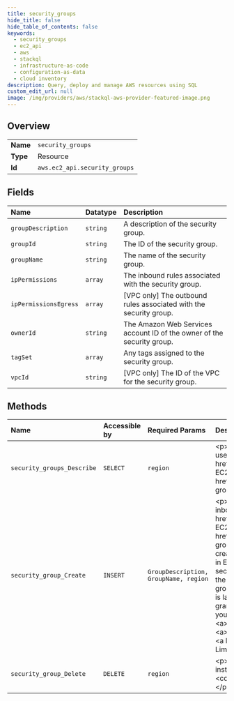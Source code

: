 ```yaml
---
title: security_groups
hide_title: false
hide_table_of_contents: false
keywords:
  - security_groups
  - ec2_api
  - aws    
  - stackql
  - infrastructure-as-code
  - configuration-as-data
  - cloud inventory
description: Query, deploy and manage AWS resources using SQL
custom_edit_url: null
image: /img/providers/aws/stackql-aws-provider-featured-image.png
---
```

  
    

## Overview
<table><tbody>
<tr><td><b>Name</b></td><td><code>security_groups</code></td></tr>
<tr><td><b>Type</b></td><td>Resource</td></tr>
<tr><td><b>Id</b></td><td><code>aws.ec2_api.security_groups</code></td></tr>
</tbody></table>

## Fields
| Name | Datatype | Description |
|:-----|:---------|:------------|
| `groupDescription` | `string` | A description of the security group. |
| `groupId` | `string` | The ID of the security group. |
| `groupName` | `string` | The name of the security group. |
| `ipPermissions` | `array` | The inbound rules associated with the security group. |
| `ipPermissionsEgress` | `array` | [VPC only] The outbound rules associated with the security group. |
| `ownerId` | `string` | The Amazon Web Services account ID of the owner of the security group. |
| `tagSet` | `array` | Any tags assigned to the security group. |
| `vpcId` | `string` | [VPC only] The ID of the VPC for the security group. |
## Methods
| Name | Accessible by | Required Params | Description |
|:-----|:--------------|:----------------|:------------|
| `security_groups_Describe` | `SELECT` | `region` | &lt;p&gt;Describes the specified security groups or all of your security groups.&lt;/p&gt; &lt;p&gt;A security group is for use with instances either in the EC2-Classic platform or in a specific VPC. For more information, see &lt;a href="https://docs.aws.amazon.com/AWSEC2/latest/UserGuide/using-network-security.html"&gt;Amazon EC2 security groups&lt;/a&gt; in the &lt;i&gt;Amazon Elastic Compute Cloud User Guide&lt;/i&gt; and &lt;a href="https://docs.aws.amazon.com/AmazonVPC/latest/UserGuide/VPC_SecurityGroups.html"&gt;Security groups for your VPC&lt;/a&gt; in the &lt;i&gt;Amazon Virtual Private Cloud User Guide&lt;/i&gt;.&lt;/p&gt; |
| `security_group_Create` | `INSERT` | `GroupDescription, GroupName, region` | &lt;p&gt;Creates a security group.&lt;/p&gt; &lt;p&gt;A security group acts as a virtual firewall for your instance to control inbound and outbound traffic. For more information, see &lt;a href="https://docs.aws.amazon.com/AWSEC2/latest/UserGuide/using-network-security.html"&gt;Amazon EC2 security groups&lt;/a&gt; in the &lt;i&gt;Amazon Elastic Compute Cloud User Guide&lt;/i&gt; and &lt;a href="https://docs.aws.amazon.com/AmazonVPC/latest/UserGuide/VPC_SecurityGroups.html"&gt;Security groups for your VPC&lt;/a&gt; in the &lt;i&gt;Amazon Virtual Private Cloud User Guide&lt;/i&gt;.&lt;/p&gt; &lt;p&gt;When you create a security group, you specify a friendly name of your choice. You can have a security group for use in EC2-Classic with the same name as a security group for use in a VPC. However, you can't have two security groups for use in EC2-Classic with the same name or two security groups for use in a VPC with the same name.&lt;/p&gt; &lt;p&gt;You have a default security group for use in EC2-Classic and a default security group for use in your VPC. If you don't specify a security group when you launch an instance, the instance is launched into the appropriate default security group. A default security group includes a default rule that grants instances unrestricted network access to each other.&lt;/p&gt; &lt;p&gt;You can add or remove rules from your security groups using &lt;a&gt;AuthorizeSecurityGroupIngress&lt;/a&gt;, &lt;a&gt;AuthorizeSecurityGroupEgress&lt;/a&gt;, &lt;a&gt;RevokeSecurityGroupIngress&lt;/a&gt;, and &lt;a&gt;RevokeSecurityGroupEgress&lt;/a&gt;.&lt;/p&gt; &lt;p&gt;For more information about VPC security group limits, see &lt;a href="https://docs.aws.amazon.com/vpc/latest/userguide/amazon-vpc-limits.html"&gt;Amazon VPC Limits&lt;/a&gt;.&lt;/p&gt; |
| `security_group_Delete` | `DELETE` | `region` | &lt;p&gt;Deletes a security group.&lt;/p&gt; &lt;p&gt;If you attempt to delete a security group that is associated with an instance, or is referenced by another security group, the operation fails with &lt;code&gt;InvalidGroup.InUse&lt;/code&gt; in EC2-Classic or &lt;code&gt;DependencyViolation&lt;/code&gt; in EC2-VPC.&lt;/p&gt; |
